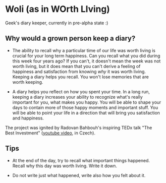 # Woli (as in WOrth LIving)

Geek's diary keeper, currently in pre-alpha state :)

## Why would a grown person keep a diary?

*   The ability to recall why a particular time of our life was worth living is crucial for your
    long term happiness. Can you recall what you did during this week four years ago? If you can't,
    it doesn't mean the week was not worth living, but it does mean that you can't derive a feeling
    of happiness and satisfaction from knowing *why* it was worth living. Keeping a diary helps you
    recall. You won't lose memories that are worth keeping.

*   A diary helps you reflect on how you spent your time. In a long run, keeping a diary increases
    your ability to recognize what's really important for you, what makes you happy. You will be
    able to shape your days to contain more of those happy moments and important stuff. You will
    be able to point your life in a direction that will bring you satisfaction and happiness.

The project was ignited by Radovan Bahbouh's inspiring TEDx talk "The Best Investment"
([youtube video](http://www.youtube.com/watch?v=LNvExTsM2Xg), in Czech).

## Tips

*   At the end of the day, try to recall what important things happened. Recall why this day was
    worth living. Write it down.

*   Do not write just what happened, write also how you felt about it.
